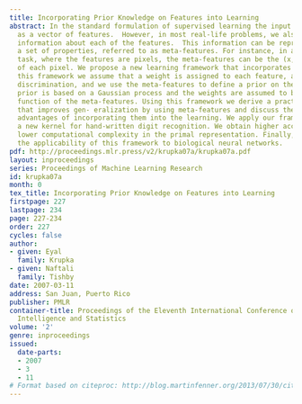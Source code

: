 ```yaml
---
title: Incorporating Prior Knowledge on Features into Learning
abstract: In the standard formulation of supervised learning the input is represented
  as a vector of features.  However, in most real-life problems, we also have additional
  information about each of the features.  This information can be represented as
  a set of properties, referred to as meta-features. For instance, in an image recognition
  task, where the features are pixels, the meta-features can be the (x, y) position
  of each pixel. We propose a new learning framework that incorporates meta- features.  In
  this framework we assume that a weight is assigned to each feature, as in linear
  discrimination, and we use the meta-features to define a prior on the weights. This
  prior is based on a Gaussian process and the weights are assumed to be a smooth
  function of the meta-features. Using this framework we derive a practical algorithm
  that improves gen- eralization by using meta-features and discuss the theoretical
  advantages of incorporating them into the learning. We apply our framework to design
  a new kernel for hand-written digit recognition. We obtain higher accuracy with
  lower computational complexity in the primal representation. Finally, we discuss
  the applicability of this framework to biological neural networks.
pdf: http://proceedings.mlr.press/v2/krupka07a/krupka07a.pdf
layout: inproceedings
series: Proceedings of Machine Learning Research
id: krupka07a
month: 0
tex_title: Incorporating Prior Knowledge on Features into Learning
firstpage: 227
lastpage: 234
page: 227-234
order: 227
cycles: false
author:
- given: Eyal
  family: Krupka
- given: Naftali
  family: Tishby
date: 2007-03-11
address: San Juan, Puerto Rico
publisher: PMLR
container-title: Proceedings of the Eleventh International Conference on Artificial
  Intelligence and Statistics
volume: '2'
genre: inproceedings
issued:
  date-parts:
  - 2007
  - 3
  - 11
# Format based on citeproc: http://blog.martinfenner.org/2013/07/30/citeproc-yaml-for-bibliographies/
---
```

